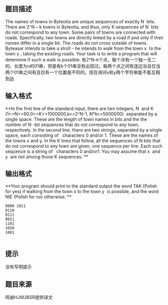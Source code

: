 


## 题目描述
The names of towns in Byteotia are unique sequences of exactly N  bits. There are 2^N – k towns in Byteotia, and thus, only K sequences of N  bits do not correspond to any town.
Some pairs of towns are connected with roads. Specifically, two towns are directly linked by a road if and only if their names differ in a single bit. The roads do not cross outside of towns.
Byteasar intends to take a stroll - he intends to walk from the town x  to the town y , taking the existing roads. Your task is to write a program that will determine if such a walk is possible.
有2^N-k个点，每个点有一个独一无二的、长度为n的01串，但是有k个01串没有出现过。每两个点之间有连边当且仅当两个01串之间有且仅有一个位置是不同的。现在询问x和y两个字符串能不能互相到达
## 输入格式
**In the first line of the standard input, there are two integers, N  and K (1<=N<=60,0<=K<=1000000,k<=2^N-1, N*k<=5000000)  separated by a single space. These are the length of town names in bits and the the number of N -bit sequences that do not correspond to any town, respectively. In the second line, there are two strings, separated by a single space, each consisting of   characters 0 and/or 1. These are the names of the towns x and y. In the K lines that follow, all the sequences of N bits that do not correspond to any town are given, one sequence per line. Each such sequence is a string of   characters 0 and/or1. You may assume that x  and  y  are not among those K sequences.
** 
## 输出格式
**Your program should print to the standard output the word TAK (Polish for yes) if walking from the town x to the town y  is possible, and the word NIE (Polish for no) otherwise.
** 

```input14 6
0000 1011
0110
0111
0011
1101
1010
1001

```

```output1TAK
```

## 提示
没有写明提示
## 题目来源
鸣谢HJWJBSR提供译文


